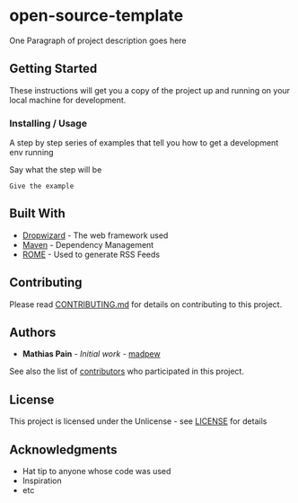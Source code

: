 # open-source-template

One Paragraph of project description goes here

## Getting Started

These instructions will get you a copy of the project up and running on your local machine for development.

### Installing / Usage

A step by step series of examples that tell you how to get a development env running

Say what the step will be

```
Give the example
```

## Built With

* [Dropwizard](http://www.dropwizard.io/1.0.2/docs/) - The web framework used
* [Maven](https://maven.apache.org/) - Dependency Management
* [ROME](https://rometools.github.io/rome/) - Used to generate RSS Feeds

## Contributing

Please read [CONTRIBUTING.md](CONTRIBUTING.md) for details on contributing to this project.

## Authors

* **Mathias Pain** - *Initial work* - [madpew](https://github.com/madpew)

See also the list of [contributors](https://github.com/madpew/open-source-template/contributors) who participated in this project.

## License

This project is licensed under the Unlicense - see [LICENSE](LICENSE) for details

## Acknowledgments

* Hat tip to anyone whose code was used
* Inspiration
* etc
